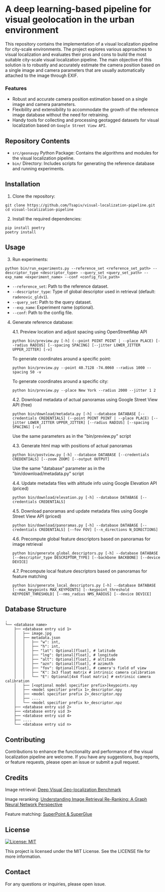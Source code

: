 # A deep learning-based pipeline for visual geolocation in the urban environment

This repository contains the implementation of a visual localization pipeline for city-scale environments. The project explores various approaches to visual localization and evaluates their pros and cons to build the most suitable city-scale visual localization pipeline. The main objective of this solution is to robustly and accurately estimate the camera position based on a single image and camera parameters that are usually automatically attached to the image through EXIF.

### Features
- Robust and accurate camera position estimation based on a single image and camera parameters.
- Flexibility and extensibility to accommodate the growth of the reference image database without the need for retraining.
- Handy tools for collecting and processing geotagged datasets for visual localization based on `Google Street View API`.
## Repository Contents

- `src/geonavpy` Python Package: Contains the algorithms and modules for the visual localization pipeline.
- `bin/` Directory: Includes scripts for generating the reference database and running experiments.

## Installation

1. Clone the repository:
```shell
git clone https://github.com/Tsapiv/visual-localization-pipeline.git
cd visual-localization-pipeline
```
2. Install the required dependencies:
```shell
pip install poetry
poetry install
```

## Usage
3. Run experiments:
```shell
python bin/run_experiments.py --reference_set <reference_set_path> --descriptor_type <descriptor_type> --query_set <query_set_path> --exp_name <experiment_name> --conf <config_file_path>
```
- `--reference_set`: Path to the reference dataset.
- `--descriptor_type`: Type of global descriptor used in retrieval (default: `radenovic_gldv1`).
- `--query_set`: Path to the query dataset.
- `--exp_name`: Experiment name (optional).
- `--conf`: Path to the config file.

4. Generate reference database:
    
    4.1. Preview location and adjust spacing using OpenStreetMap API
    ```shell
    python bin/preview.py [-h] (--point POINT POINT | --place PLACE) [--radius RADIUS] [--spacing SPACING] [--jitter LOWER_JITTER UPPER_JITTER] [-v]
    ```
    To generate coordinates around a specific point:
    ```shell
    python bin/preview.py --point 40.7128 -74.0060 --radius 1000 --spacing 50 -v
    ```
    To generate coordinates around a specific city:
    ```shell
    python bin/preview.py --place New York --radius 2000 --jitter 1 2
    ```
   
    4.2. Download metadata of actual panoramas using Google Street View API (free)
    ```shell
    python bin/download/metadata.py [-h] --database DATABASE [--credentials CREDENTIALS] (--point POINT POINT | --place PLACE) [--jitter LOWER_JITTER UPPER_JITTER] [--radius RADIUS] [--spacing SPACING] [-v]
    ```
    Use the same parameters as in the "bin/preview.py" script
   
    4.3. Generate html map with positions of actual panoramas
    ```shell
    python bin/postview.py [-h] --database DATABASE [--credentials CREDENTIALS] [--zoom ZOOM] [--output OUTPUT]
    ```
    Use the same "database" parameter as in the "bin/download/metadata.py" script

    4.4. Update metadata files with altitude info using Google Elevation API (priced)
    ```shell
    python bin/download/elevation.py [-h] --database DATABASE [--credentials CREDENTIALS]
    ```

    4.5. Download panoramas and update metadata files using Google Street View API (priced)
    ```shell
    python bin/download/panoramas.py [-h] --database DATABASE [--credentials CREDENTIALS] [--fov FOV] [--n_directions N_DIRECTIONS]
    ```
   
    4.6. Precompute global feature descriptors based on panoramas for image retrieval
    ```shell
    python bin/generate_global_descriptors.py [-h] --database DATABASE [--descriptor_type DESCRIPTOR_TYPE] [--backbone BACKBONE] [--device DEVICE]
    ```

    4.7. Precompute local feature descriptors based on panoramas for feature matching
    ```shell
    python bin/generate_local_descriptors.py [-h] --database DATABASE [--max_keypoints MAX_KEYPOINTS] [--keypoint_threshold KEYPOINT_THRESHOLD] [--nms_radius NMS_RADIUS] [--device DEVICE]
    ```

## Database Structure
```
.
└── <database name>
    ├── <database entry uid 1>
    │   ├── image.jpg
    │   ├── metadata.json
    │   │   ├── "w": int,
    │   │   ├── "h": int,
    │   │   ├── "lat": Optional[float], # latitude
    │   │   ├── "lng": Optional[float], # longitude
    │   │   ├── "alt": Optional[float], # altitude
    │   │   ├── "azn": Optional[float], # azimuth
    │   │   ├── "fov": Optional[float], # camera's field of view 
    │   │   ├── "K": 3x3 float matrix # intrinsic camera calibration
    │   │   └── "E": Optional[4x4 float matrix] # extrinsic camera calibration
    │   ├── [<optional model specifier prefix>]keypoints.npy
    │   ├── <model specifier prefix 1>_descriptor.npy
    │   ├── <model specifier prefix 2>_descriptor.npy
    │   ├── ....
    │   └── <model specifier prefix k>_descriptor.npz
    ├── <database entry uid 2>
    ├── <database entry uid 3>
    ├── <database entry uid 4>
    ├── ....
    └── <database entry uid n>
```
## Contributing
Contributions to enhance the functionality and performance of the visual localization pipeline are welcome. If you have any suggestions, bug reports, or feature requests, please open an issue or submit a pull request.

## Credits
Image retrieval: [Deep Visual Geo-localization Benchmark](https://github.com/gmberton/deep-visual-geo-localization-benchmark)

Image reranking: [Understanding Image Retrieval Re-Ranking: A Graph Neural Network Perspective](https://github.com/Xuanmeng-Zhang/gnn-re-ranking)

Feature matching: [SuperPoint & SuperGlue](https://github.com/magicleap/SuperGluePretrainedNetwork)

## License
 [![License: MIT](https://img.shields.io/badge/License-MIT-yellow.svg)](https://opensource.org/licenses/MIT)

This project is licensed under the MIT License. See the LICENSE file for more information.

## Contact
For any questions or inquiries, please open issue.
